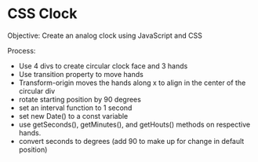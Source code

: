 # CSS Clock

Objective: Create an analog clock using JavaScript and CSS

Process:

* Use 4 divs to create circular clock face and 3 hands
*  Use transition property to move hands
*  Transform-origin moves the hands along x to align in the center of the circular div
*  rotate starting position by 90 degrees
* set an interval function to 1 second
* set new Date() to a const variable
* use getSeconds(), getMinutes(), and getHouts() methods on respective hands.
* convert seconds to degrees (add 90 to make up for change in default position)

